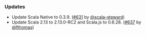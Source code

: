 ### Updates

* Update Scala Native to 0.3.9. ([#631][#631] by [@scala-steward][@scala-steward])
* Update Scala 2.13 to 2.13.0-RC2 and Scala.js to 0.6.28.
  ([#637][#637] by [@fthomas][@fthomas])

[#631]: https://github.com/fthomas/refined/pull/631
[#637]: https://github.com/fthomas/refined/pull/637

[@fthomas]: https://github.com/fthomas
[@scala-steward]: https://github.com/scala-steward
